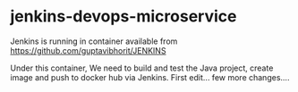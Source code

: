 # jenkins-devops-microservice

Jenkins is running in container available from https://github.com/guptavibhorit/JENKINS

Under this container, We need to build and test the Java project, create image and push to docker hub via Jenkins.
First edit... few more changes....
